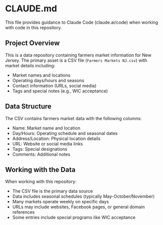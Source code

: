 # CLAUDE.md

This file provides guidance to Claude Code (claude.ai/code) when working with code in this repository.

## Project Overview

This is a data repository containing farmers market information for New Jersey. The primary asset is a CSV file (`Farmers Markets NJ.csv`) with market details including:
- Market names and locations
- Operating days/hours and seasons
- Contact information (URLs, social media)
- Tags and special notes (e.g., WIC acceptance)

## Data Structure

The CSV contains farmers market data with the following columns:
- Name: Market name and location
- Day/Hours: Operating schedule and seasonal dates
- Address/Location: Physical location details
- URL: Website or social media links
- Tags: Special designations
- Comments: Additional notes

## Working with the Data

When working with this repository:
- The CSV file is the primary data source
- Data includes seasonal schedules (typically May-October/November)
- Many markets operate weekly on specific days
- URLs may include websites, Facebook pages, or general domain references
- Some entries include special programs like WIC acceptance